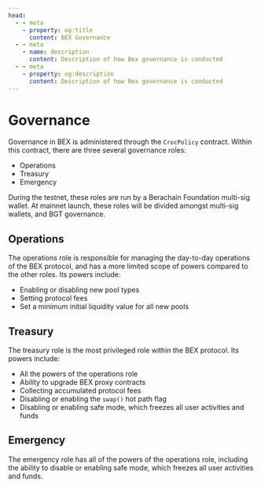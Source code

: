 ```yaml
---
head:
  - - meta
    - property: og:title
      content: BEX Governance
  - - meta
    - name: description
      content: Description of how Bex governance is conducted
  - - meta
    - property: og:description
      content: Description of how Bex governance is conducted
---
```


# Governance

Governance in BEX is administered through the `CrocPolicy` contract. Within this contract, there are three several governance roles:

- Operations
- Treasury
- Emergency

During the testnet, these roles are run by a Berachain Foundation multi-sig wallet. At mainnet launch, these roles will be divided amongst multi-sig wallets, and BGT governance.

## Operations

The operations role is responsible for managing the day-to-day operations of the BEX protocol, and has a more limited scope of powers compared to the other roles. Its powers include:

- Enabling or disabling new pool types
- Setting protocol fees
- Set a minimum initial liquidity value for all new pools

## Treasury

The treasury role is the most privileged role within the BEX protocol. Its powers include:

- All the powers of the operations role
- Ability to upgrade BEX proxy contracts
- Collecting accumulated protocol fees
- Disabling or enabling the `swap()` hot path flag
- Disabling or enabling safe mode, which freezes all user activities and funds

## Emergency

The emergency role has all of the powers of the operations role, including the ability to disable or enabling safe mode, which freezes all user activities and funds.
